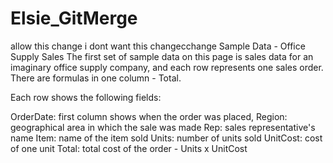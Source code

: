 # Elsie_GitMerge
allow this change
i dont want this changecchange Sample Data - Office Supply Sales
The first set of sample data on this page is sales data for an imaginary office supply company, and each row represents one sales order. There are formulas in one column - Total.

Each row shows the following fields:

OrderDate: first column shows when the order was placed,
Region: geographical area in which the sale was made
Rep: sales representative's name
Item: name of the item sold
Units: number of units sold
UnitCost: cost of one unit
Total: total cost of the order - Units x UnitCost
